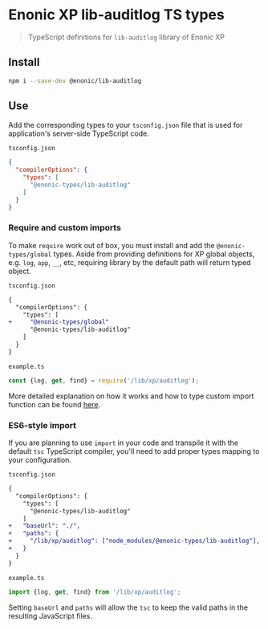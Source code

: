 # Enonic XP lib-auditlog TS types

> TypeScript definitions for `lib-auditlog` library of Enonic XP

## Install

```bash
npm i --save-dev @enonic/lib-auditlog
```

## Use

Add the corresponding types to your `tsconfig.json` file that is used for application's server-side TypeScript code.

`tsconfig.json`

```json
{
  "compilerOptions": {
    "types": [
      "@enonic-types/lib-auditlog"
    ]
  }
}
```

### Require and custom imports

To make `require` work out of box, you must install and add the `@enonic-types/global` types. Aside from providing definitions for XP global
objects, e.g. `log`, `app`, `__`, etc, requiring library by the default path will return typed object.

`tsconfig.json`

```diff
{
  "compilerOptions": {
    "types": [
+     "@enonic-types/global"
      "@enonic-types/lib-auditlog"
    ]
  }
}
```

`example.ts`

```ts
const {log, get, find} = require('/lib/xp/auditlog');
```

More detailed explanation on how it works and how to type custom import function can be
found [here](https://github.com/enonic/xp/tree/master/modules/lib/typescript/README.md).

### ES6-style import

If you are planning to use `import` in your code and transpile it with the default `tsc` TypeScript compiler, you'll need to add proper
types mapping to your configuration.

`tsconfig.json`

```diff
{
  "compilerOptions": {
    "types": [
      "@enonic-types/lib-auditlog"
    ]
+   "baseUrl": "./",
+   "paths": {
+     "/lib/xp/auditlog": ["node_modules/@enonic-types/lib-auditlog"],
+   }
  }
}
```

`example.ts`

```ts
import {log, get, find} from '/lib/xp/auditlog';
```

Setting `baseUrl` and `paths` will allow the `tsc` to keep the valid paths in the resulting JavaScript files.
